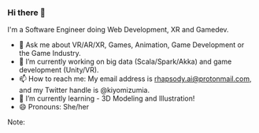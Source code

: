 ### Hi there 👋

I'm a Software Engineer doing Web Development, XR  and Gamedev.

- 💬 Ask me about VR/AR/XR, Games, Animation, Game Development or the Game Industry.
- 🔭 I’m currently working on big data (Scala/Spark/Akka) and game development (Unity/VR).
- 📫 How to reach me: My email address is rhapsody.ai@protonmail.com, and my Twitter handle is @kiyomizumia.
- 🌱 I’m currently learning - 3D Modeling and Illustration!
- 😄 Pronouns: She/her

Note:

<!--
I’m looking for help with my job search, if you are hiring please feel free to connect with me!
Resume: https://registry.jsonresume.org/rhapsodyai (My online resume)
LinkedIn: https://www.linkedin.com/in/melissaauclaire (feel free to connect with me though I'm more likely to respond if I know you)
-->

<!--


**rhapsodyai/rhapsodyai** is a ✨ _special_ ✨ repository because its `README.md` (this file) appears on your GitHub profile.

- 👯 I’m looking to collaborate on ...
- ⚡ Fun fact: ...
-->
